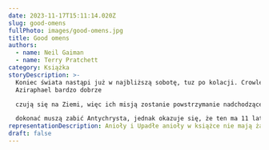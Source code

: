 ```yaml
---
date: 2023-11-17T15:11:14.020Z
slug: good-omens
fullPhoto: images/good-omens.jpg
title: Good omens
authors:
  - name: Neil Gaiman
  - name: Terry Pratchett
category: Książka
storyDescription: >-
  Koniec świata nastąpi już w najbliższą sobotę, tuz po kolacji. Crowley i
  Aziraphael bardzo dobrze

  czują się na Ziemi, więc ich misją zostanie powstrzymanie nadchodzącej apokalipsy. Żeby tego

  dokonać muszą zabić Antychrysta, jednak okazuje się, że ten ma 11 lat i uroczego psa.
representationDescription: Anioły i Upadłe anioły w książce nie mają żadnej przypisanej płci.
draft: false
---
```

